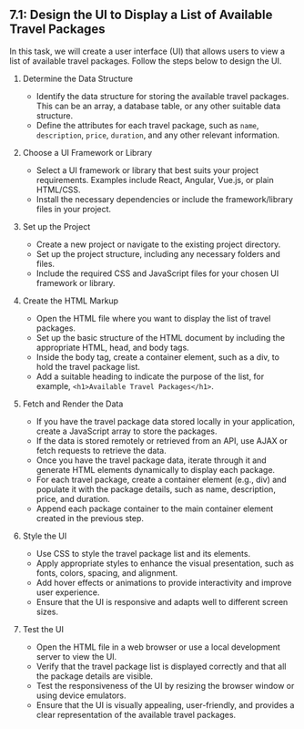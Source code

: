 

## 7.1: Design the UI to Display a List of Available Travel Packages

In this task, we will create a user interface (UI) that allows users to view a list of available travel packages. Follow the steps below to design the UI.

1. Determine the Data Structure
   - Identify the data structure for storing the available travel packages. This can be an array, a database table, or any other suitable data structure.
   - Define the attributes for each travel package, such as `name`, `description`, `price`, `duration`, and any other relevant information.

2. Choose a UI Framework or Library
   - Select a UI framework or library that best suits your project requirements. Examples include React, Angular, Vue.js, or plain HTML/CSS.
   - Install the necessary dependencies or include the framework/library files in your project.

3. Set up the Project
   - Create a new project or navigate to the existing project directory.
   - Set up the project structure, including any necessary folders and files.
   - Include the required CSS and JavaScript files for your chosen UI framework or library.

4. Create the HTML Markup
   - Open the HTML file where you want to display the list of travel packages.
   - Set up the basic structure of the HTML document by including the appropriate HTML, head, and body tags.
   - Inside the body tag, create a container element, such as a div, to hold the travel package list.
   - Add a suitable heading to indicate the purpose of the list, for example, `<h1>Available Travel Packages</h1>`.

5. Fetch and Render the Data
   - If you have the travel package data stored locally in your application, create a JavaScript array to store the packages.
   - If the data is stored remotely or retrieved from an API, use AJAX or fetch requests to retrieve the data.
   - Once you have the travel package data, iterate through it and generate HTML elements dynamically to display each package.
   - For each travel package, create a container element (e.g., div) and populate it with the package details, such as name, description, price, and duration.
   - Append each package container to the main container element created in the previous step.

6. Style the UI
   - Use CSS to style the travel package list and its elements.
   - Apply appropriate styles to enhance the visual presentation, such as fonts, colors, spacing, and alignment.
   - Add hover effects or animations to provide interactivity and improve user experience.
   - Ensure that the UI is responsive and adapts well to different screen sizes.

7. Test the UI
   - Open the HTML file in a web browser or use a local development server to view the UI.
   - Verify that the travel package list is displayed correctly and that all the package details are visible.
   - Test the responsiveness of the UI by resizing the browser window or using device emulators.
   - Ensure that the UI is visually appealing, user-friendly, and provides a clear representation of the available travel packages.
